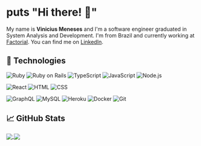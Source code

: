# puts "Hi there! 👋"

My name is **Vinicius Meneses** and I'm a software engineer graduated in System Analysis and Development. I'm from Brazil and currently working at [Factorial](https://github.com/factorialco). You can find me on [LinkedIn](https://www.linkedin.com/in/vinicius-meneses).

## 🔧 Technologies

![Ruby](https://img.shields.io/badge/ruby-CC342D?&style=for-the-badge&logo=ruby&logoColor=white)
![Ruby on Rails](https://img.shields.io/badge/ruby%20on%20rails-CC0000?&style=for-the-badge&logo=rubyonrails&logoColor=white)
![TypeScript](https://img.shields.io/badge/typescript-007acc?&style=for-the-badge&logo=typescript&logoColor=white)
![JavaScript](https://img.shields.io/badge/javascript-f0db4f?&style=for-the-badge&logo=javascript&logoColor=black&fontColor=black)
![Node.js](https://img.shields.io/badge/node.js-339933?&style=for-the-badge&logo=node.js&logoColor=white)

![React](https://img.shields.io/badge/react-61DAFB?&style=for-the-badge&logo=react&logoColor=black&fontColor=black)
![HTML](https://img.shields.io/badge/html-E34F26?&style=for-the-badge&logo=html5&logoColor=white)
![CSS](https://img.shields.io/badge/css-1572B6?&style=for-the-badge&logo=css3&logoColor=white)

![GraphQL](https://img.shields.io/badge/graphql-E10098?&style=for-the-badge&logo=graphql&logoColor=white)
![MySQL](https://img.shields.io/badge/mysql-4479A1?&style=for-the-badge&logo=mysql&logoColor=white)
![Heroku](https://img.shields.io/badge/heroku-430098?&style=for-the-badge&logo=heroku&logoColor=white)
![Docker](https://img.shields.io/badge/docker-2496ED?&style=for-the-badge&logo=docker&logoColor=white)
![Git](https://img.shields.io/badge/git-F05032?&style=for-the-badge&logo=git&logoColor=white)

## &#x1f4c8; GitHub Stats

<a href="https://github.com/viniciusmeneses">
  <img align="center" src="https://github-readme-stats.vercel.app/api?username=viniciusmeneses&show_icons=true&line_height=27&count_private=true&theme=github_dark" />
</a>
<a href="https://github.com/viniciusmeneses">
  <img align="center" src="https://github-readme-stats.vercel.app/api/top-langs/?username=viniciusmeneses&hide=html&langs_count=3&theme=github_dark" />
</a>
